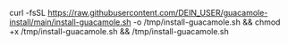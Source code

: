 curl -fsSL https://raw.githubusercontent.com/DEIN_USER/guacamole-install/main/install-guacamole.sh -o /tmp/install-guacamole.sh && chmod +x /tmp/install-guacamole.sh && /tmp/install-guacamole.sh
